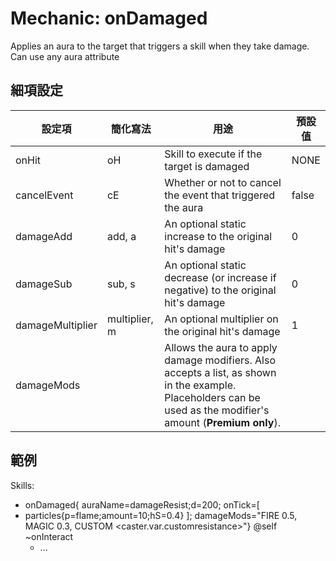 Mechanic: onDamaged
===================

Applies an aura to the target that triggers a skill when they take
damage. Can use any aura attribute

細項設定
----------

| 設定項 | 簡化寫法 | 用途 | 預設值 |
|------------------|---------------|------------------------------------------------------------|---------------|
| onHit| oH| Skill to execute if the target is damaged  | NONE|
| cancelEvent  | cE| Whether or not to cancel the event that triggered the aura | false |
| damageAdd| add, a| An optional static increase to the original hit's damage | 0 |
| damageSub| sub, s| An optional static decrease (or increase if negative) to the original hit's damage | 0 |
| damageMultiplier | multiplier, m | An optional multiplier on the original hit's damage  | 1|
| damageMods   |   | Allows the aura to apply damage modifiers. Also accepts a list, as shown in the example. Placeholders can be used as the modifier's amount (**Premium only**). |  |

範例
--------

  Skills:
  - onDamaged{
  auraName=damageResist;d=200;
  onTick=[
- particles{p=flame;amount=10;hS=0.4}
  ];
  damageMods="FIRE 0.5, MAGIC 0.3, CUSTOM <caster.var.customresistance>"} @self ~onInteract
  - ...